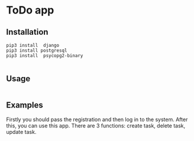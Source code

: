 # ToDo app




<h2>Installation</h2>

```
pip3 install  django
pip3 install postgresql
pip3 install  psycopg2-binary


```

<h2>Usage </h2>

```

```

<h2>Examples</h2>
Firstly you should pass the registration and then log in to the system. After this, you can use this app. There are 3 functions: create task, delete task, update task.
